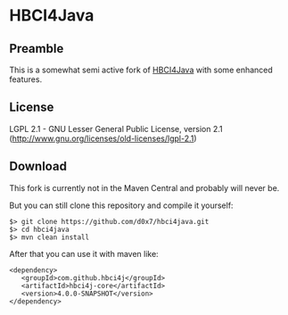 # HBCI4Java

## Preamble

This is a somewhat semi active fork of [HBCI4Java](https://github.com/hbci4j/hbci4java) with some enhanced features.

## License

LGPL 2.1 - GNU Lesser General Public License, version 2.1 (http://www.gnu.org/licenses/old-licenses/lgpl-2.1)

## Download

This fork is currently not in the Maven Central and probably will never be.

But you can still clone this repository and compile it yourself:

    $> git clone https://github.com/d0x7/hbci4java.git
    $> cd hbci4java
    $> mvn clean install
    
After that you can use it with maven like:

```
<dependency>
   <groupId>com.github.hbci4j</groupId>
   <artifactId>hbci4j-core</artifactId>
   <version>4.0.0-SNAPSHOT</version>
</dependency>
```